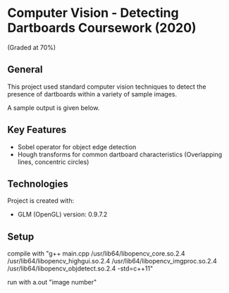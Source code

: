 # Computer Vision - Detecting Dartboards Coursework (2020)
(Graded at 70%)

## General
This project used standard computer vision techniques to detect the presence of dartboards within a variety of sample images.

A sample output is given below.



## Key Features
* Sobel operator for object edge detection
* Hough transforms for common dartboard characteristics (Overlapping lines, concentric circles)
	
## Technologies
Project is created with:
* GLM (OpenGL) version: 0.9.7.2

## Setup
compile with "g++ main.cpp /usr/lib64/libopencv_core.so.2.4  /usr/lib64/libopencv_highgui.so.2.4  /usr/lib64/libopencv_imgproc.so.2.4  /usr/lib64/libopencv_objdetect.so.2.4 -std=c++11"

run with a.out "image number"
